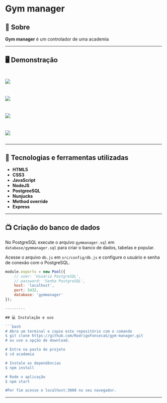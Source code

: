 # Gym manager


## 📝 Sobre

**Gym manager** é um controlador de uma academia


---------

## 🖥️ Demonstração

<h1>
    <img src="teachers-index.png"
</h1> 

<h1>
    <img src="teachers-details.png"
</h1> 

<h1>
    <img src="students-index.png"
</h1> 

<h1>
    <img src="students-details.png"
</h1> 



----------


## 🚀 Tecnologias e ferramentas utilizadas

- **HTML5**
- **CSS3**
- **JavaScript**
- **NodeJS**
- **PostgreeSQL**
- **Nunjucks**
- **Method override**
- **Express**

---------

## 📺 Criação do banco de dados
No PostgreSQL execute o arquivo `gymmanager.sql` em `database/gymmanager.sql` para criar o banco de dados, tabelas e popular.

Acesse o arquivo `db.js` em `src/config/db.js` e configure o usuário e senha de conexão com o PostgreSQL.

```js
module.exports = new Pool({
    // user: 'Usuário PostgreSQL',
    // password: 'Senha PostgreSQL',    
    host: 'localhost',
    port: 5432,
    database: 'gymmanager'
});

---------

## 💻 Instalação e uso

```bash
# Abra um terminal e copie este repositório com o comando
$ git clone https://github.com/RodrigoFonsecaG/gym-manager.git
# ou use a opção de download.

# Entre na pasta do projeto 
$ cd academia

# Instale as dependências
$ npm install

# Rode o aplicação
$ npm start

#Por fim acesse o localhost:3000 no seu navegador.
```

-----------
